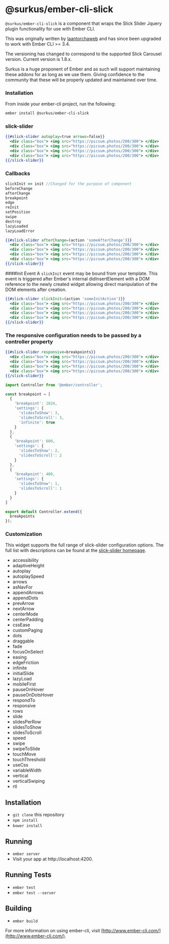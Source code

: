 # @surkus/ember-cli-slick

`@surkus/ember-cli-slick` is a component that wraps the Slick Slider Jquery plugin functionality for use with Ember CLI.

This was originally written by [laantorchaweb](https://github.com/laantorchaweb/ember-cli-slick) and has since been upgraded to work with Ember CLI >= 3.4.

The versioning has changed to correspond to the supported Slick Carousel version. Current version is 1.8.x.

Surkus is a huge proponent of Ember and as such will support maintaining these addons for as long as we use them. Giving confidence to the community that these will be properly updated and maintained over time.

### Installation

From inside your ember-cli project, run the following:

```bash
ember install @surkus/ember-cli-slick
```

### slick-slider

```hbs
{{#slick-slider autoplay=true arrows=false}}
  <div class="box"> <img src="https://picsum.photos/200/300"> </div>
  <div class="box"> <img src="https://picsum.photos/200/300"> </div>
  <div class="box"> <img src="https://picsum.photos/200/300"> </div>
  <div class="box"> <img src="https://picsum.photos/200/300"> </div>
{{/slick-slider}}
```

### Callbacks

```js
slickInit => init //Changed for the purpose of component
beforeChange
afterChange
breakpoint
edge
reInit
setPosition
swipe
destroy
lazyLoaded
lazyLoadError
```

```hbs
{{#slick-slider	afterChange=(action 'someAfterChange')}}
  <div class="box"> <img src="https://picsum.photos/200/300"> </div>
  <div class="box"> <img src="https://picsum.photos/200/300"> </div>
  <div class="box"> <img src="https://picsum.photos/200/300"> </div>
  <div class="box"> <img src="https://picsum.photos/200/300"> </div>
{{/slick-slider}}
```

####Init Event
A `slickInit` event may be bound from your template. This event is triggered after Ember's internal didInsertElement with a DOM reference to the newly created widget allowing direct manipulation of the DOM elements after creation.

```hbs
{{#slick-slider	slickInit=(action 'someInitAction')}}
  <div class="box"> <img src="https://picsum.photos/200/300"> </div>
  <div class="box"> <img src="https://picsum.photos/200/300"> </div>
  <div class="box"> <img src="https://picsum.photos/200/300"> </div>
  <div class="box"> <img src="https://picsum.photos/200/300"> </div>
{{/slick-slider}}
```

### The responsive configuration needs to be passed by a controller property

```hbs
{{#slick-slider	responsive=breakpoints}}
  <div class="box"> <img src="https://picsum.photos/200/300"> </div>
  <div class="box"> <img src="https://picsum.photos/200/300"> </div>
  <div class="box"> <img src="https://picsum.photos/200/300"> </div>
  <div class="box"> <img src="https://picsum.photos/200/300"> </div>
{{/slick-slider}}
```

```js
import Controller from '@ember/controller';

const breakpoint = [
  {
    'breakpoint': 1024,
    'settings': {
      'slidesToShow': 3,
      'slidesToScroll': 3,
      'infinite': true
    }
  },
  {
    'breakpoint': 600,
    'settings': {
      'slidesToShow': 2,
      'slidesToScroll': 2
    }
  },
  {
    'breakpoint': 480,
    'settings': {
      'slidesToShow': 1,
      'slidesToScroll': 1
    }
  }
]

export default Controller.extend({
  breakpoints
});
```

### Customization
This widget supports the full range of slick-slider configuration options. The full list with descriptions can be found at the [slick-slider homepage](http://kenwheeler.github.io/slick/).

* accessibility
* adaptiveHeight
* autoplay
* autoplaySpeed
* arrows
* asNavFor
* appendArrows
* appendDots
* prevArrow
* nextArrow
* centerMode
* centerPadding
* cssEase
* customPaging
* dots
* draggable
* fade
* focusOnSelect
* easing
* edgeFriction
* infinite
* initialSlide
* lazyLoad
* mobileFirst
* pauseOnHover
* pauseOnDotsHover
* respondTo
* responsive
* rows
* slide
* slidesPerRow
* slidesToShow
* slidesToScroll
* speed
* swipe
* swipeToSlide
* touchMove
* touchThreshold
* useCss
* variableWidth
* vertical
* verticalSwiping
* rtl


## Installation

* `git clone` this repository
* `npm install`
* `bower install`

## Running

* `ember server`
* Visit your app at http://localhost:4200.

## Running Tests

* `ember test`
* `ember test --server`

## Building

* `ember build`

For more information on using ember-cli, visit [http://www.ember-cli.com/](http://www.ember-cli.com/).
